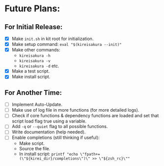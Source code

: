 # Future Plans:

## For Initial Release:
- [x] Make `init.sh` in kit root for initialization.
- [x] Make setup command: `eval "$(kireisakura --init)"`
- [x] Make other commands:  
  - `kireisakura -h`
  - `kireisakura -v`
  - `kireisakura -d` etc.
- [x] Make a test script.
- [x] Make install script.

## For Another Time:
- [ ] Implement Auto-Update.
- [ ] Make use of log file in more functions (for more detailed logs).
- [ ] Check if core functions & dependency functions are loaded and set that script load flag true using a variable.
- [ ] Add `-q` or `--quiet` flag to all possible functions.
- [ ] Write documentation (help needed).
- [ ] Enable completions (still thinking if useful):
  - Make script.
  - Source the file.
  - In install script: `printf "echo \"fpath+=(\"${kirei_dir}/completions\")\" >> \"${zsh_rc}\""`
